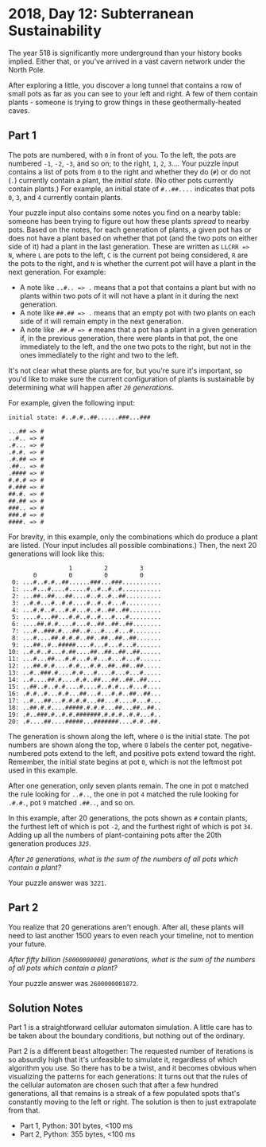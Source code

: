 # 2018, Day 12: Subterranean Sustainability

The year 518 is significantly more underground than your history books implied. Either that, or you've arrived in a vast cavern network under the North Pole.

After exploring a little, you discover a long tunnel that contains a row of small pots as far as you can see to your left and right. A few of them contain plants - someone is trying to grow things in these geothermally-heated caves.

## Part 1

The pots are numbered, with `0` in front of you. To the left, the pots are numbered `-1`, `-2`, `-3`, and so on; to the right, `1`, `2`, `3`.... Your puzzle input contains a list of pots from `0` to the right and whether they do (`#`) or do not (`.`) currently contain a plant, the _initial state_. (No other pots currently contain plants.) For example, an initial state of `#..##....` indicates that pots `0`, `3`, and `4` currently contain plants.

Your puzzle input also contains some notes you find on a nearby table: someone has been trying to figure out how these plants _spread_ to nearby pots. Based on the notes, for each generation of plants, a given pot has or does not have a plant based on whether that pot (and the two pots on either side of it) had a plant in the last generation. These are written as `LLCRR => N`, where `L` are pots to the left, `C` is the current pot being considered, `R` are the pots to the right, and `N` is whether the current pot will have a plant in the next generation. For example:

*   A note like `..#.. => .` means that a pot that contains a plant but with no plants within two pots of it will not have a plant in it during the next generation.
*   A note like `##.## => .` means that an empty pot with two plants on each side of it will remain empty in the next generation.
*   A note like `.##.# => #` means that a pot has a plant in a given generation if, in the previous generation, there were plants in that pot, the one immediately to the left, and the one two pots to the right, but not in the ones immediately to the right and two to the left.

It's not clear what these plants are for, but you're sure it's important, so you'd like to make sure the current configuration of plants is sustainable by determining what will happen after _`20` generations_.

For example, given the following input:

    initial state: #..#.#..##......###...###
    
    ...## => #
    ..#.. => #
    .#... => #
    .#.#. => #
    .#.## => #
    .##.. => #
    .#### => #
    #.#.# => #
    #.### => #
    ##.#. => #
    ##.## => #
    ###.. => #
    ###.# => #
    ####. => #
    

For brevity, in this example, only the combinations which do produce a plant are listed. (Your input includes all possible combinations.) Then, the next 20 generations will look like this:

                     1         2         3     
           0         0         0         0     
     0: ...#..#.#..##......###...###...........
     1: ...#...#....#.....#..#..#..#...........
     2: ...##..##...##....#..#..#..##..........
     3: ..#.#...#..#.#....#..#..#...#..........
     4: ...#.#..#...#.#...#..#..##..##.........
     5: ....#...##...#.#..#..#...#...#.........
     6: ....##.#.#....#...#..##..##..##........
     7: ...#..###.#...##..#...#...#...#........
     8: ...#....##.#.#.#..##..##..##..##.......
     9: ...##..#..#####....#...#...#...#.......
    10: ..#.#..#...#.##....##..##..##..##......
    11: ...#...##...#.#...#.#...#...#...#......
    12: ...##.#.#....#.#...#.#..##..##..##.....
    13: ..#..###.#....#.#...#....#...#...#.....
    14: ..#....##.#....#.#..##...##..##..##....
    15: ..##..#..#.#....#....#..#.#...#...#....
    16: .#.#..#...#.#...##...#...#.#..##..##...
    17: ..#...##...#.#.#.#...##...#....#...#...
    18: ..##.#.#....#####.#.#.#...##...##..##..
    19: .#..###.#..#.#.#######.#.#.#..#.#...#..
    20: .#....##....#####...#######....#.#..##.
    

The generation is shown along the left, where `0` is the initial state. The pot numbers are shown along the top, where `0` labels the center pot, negative-numbered pots extend to the left, and positive pots extend toward the right. Remember, the initial state begins at pot `0`, which is not the leftmost pot used in this example.

After one generation, only seven plants remain. The one in pot `0` matched the rule looking for `..#..`, the one in pot `4` matched the rule looking for `.#.#.`, pot `9` matched `.##..`, and so on.

In this example, after 20 generations, the pots shown as `#` contain plants, the furthest left of which is pot `-2`, and the furthest right of which is pot `34`. Adding up all the numbers of plant-containing pots after the 20th generation produces _`325`_.

_After `20` generations, what is the sum of the numbers of all pots which contain a plant?_

Your puzzle answer was `3221`.

## Part 2

You realize that 20 generations aren't enough. After all, these plants will need to last another 1500 years to even reach your timeline, not to mention your future.

_After fifty billion (`50000000000`) generations, what is the sum of the numbers of all pots which contain a plant?_

Your puzzle answer was `2600000001872`.


## Solution Notes

Part 1 is a straightforward cellular automaton simulation. A little care has to be taken about the boundary conditions, but nothing out of the ordinary.

Part 2 is a different beast altogether: The requested number of iterations is so absurdly high that it's unfeasible to simulate it, regardless of which algorithm you use. So there has to be a twist, and it becomes obvious when visualizing the patterns for each generations: It turns out that the rules of the cellular automaton are chosen such that after a few hundred generations, all that remains is a streak of a few populated spots that's constantly moving to the left or right. The solution is then to just extrapolate from that.

* Part 1, Python: 301 bytes, <100 ms
* Part 2, Python: 355 bytes, <100 ms
